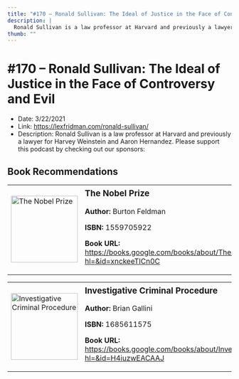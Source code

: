 ```yaml
---
title: "#170 – Ronald Sullivan: The Ideal of Justice in the Face of Controversy and Evil"
description: |
  Ronald Sullivan is a law professor at Harvard and previously a lawyer for Harvey Weinstein and Aaron Hernandez. Please support this podcast by checking out our sponsors:"
thumb: ""
---
```


# #170 – Ronald Sullivan: The Ideal of Justice in the Face of Controversy and Evil

  - Date: 3/22/2021
  - Link: https://lexfridman.com/ronald-sullivan/
  - Description: Ronald Sullivan is a law professor at Harvard and previously a lawyer for Harvey Weinstein and Aaron Hernandez. Please support this podcast by checking out our sponsors:

## Book Recommendations

<table style="border: none;"><tr style="border: none;"><td style="border: none;"><img src="https://books.google.com/books/content?id=xnckeeTICn0C&printsec=frontcover&img=1&zoom=1&edge=curl&source=gbs_api" alt="The Nobel Prize" width="150" style="vertical-align: top;"></td><td style="border: none; vertical-align: top;"><h3 style='margin-top: 5'>The Nobel Prize</h3><p><strong>Author:</strong> Burton Feldman</p><p><strong>ISBN:</strong> 1559705922</p><p><strong>Book URL:</strong> <a href="https://books.google.com/books/about/The_Nobel_Prize.html?hl=&id=xnckeeTICn0C">https://books.google.com/books/about/The_Nobel_Prize.html?hl=&id=xnckeeTICn0C</a></p></td></tr></table>
<table style="border: none;"><tr style="border: none;"><td style="border: none;"><img src="https://books.google.com/books/content?id=H4iuzwEACAAJ&printsec=frontcover&img=1&zoom=1&source=gbs_api" alt="Investigative Criminal Procedure" width="150" style="vertical-align: top;"></td><td style="border: none; vertical-align: top;"><h3 style='margin-top: 5'>Investigative Criminal Procedure</h3><p><strong>Author:</strong> Brian Gallini</p><p><strong>ISBN:</strong> 1685611575</p><p><strong>Book URL:</strong> <a href="https://books.google.com/books/about/Investigative_Criminal_Procedure.html?hl=&id=H4iuzwEACAAJ">https://books.google.com/books/about/Investigative_Criminal_Procedure.html?hl=&id=H4iuzwEACAAJ</a></p></td></tr></table>
